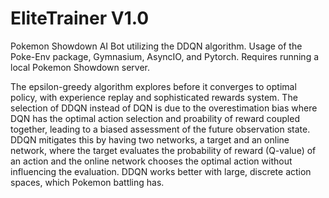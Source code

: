# EliteTrainer V1.0
 Pokemon Showdown AI Bot utilizing the DDQN algorithm. Usage of the Poke-Env package, Gymnasium, AsyncIO, and Pytorch.
 Requires running a local Pokemon Showdown server. 

 The epsilon-greedy algorithm explores before it converges to optimal policy, with experience replay and sophisticated rewards system. The selection of DDQN instead of DQN is due to the overestimation bias where DQN has the optimal action selection and proability of reward coupled together, leading to a biased assessment of the future observation state. DDQN mitigates this by having two networks, a target and an online network, where the target evaluates the probability of reward (Q-value) of an action and the online network chooses the optimal action without influencing the evaluation. DDQN works better with large, discrete action spaces, which Pokemon battling has.

